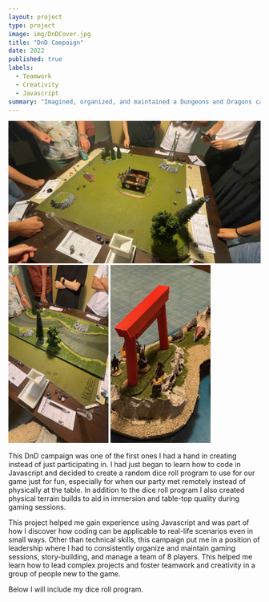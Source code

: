 ```yaml
---
layout: project
type: project
image: img/DnDCover.jpg
title: "DnD Campaign"
date: 2022
published: true
labels:
  - Teamwork
  - Creativity
  - Javascript
summary: "Imagined, organized, and maintained a Dungeons and Dragons campaign for a year with various physical and coded builds to aid our campaign."
---
```


<img width="600px" class="rounded float-start pe-4" src="../img/DnD1.jpeg"> <img width="200px" class="rounded float-start pe-4" src="../img/DnD2.jpeg"> <img width="200px" class="rounded float-start pe-4" src="../img/DnD3.jpeg">

This DnD campaign was one of the first ones I had a hand in creating instead of just participating in. I had just began to learn how to code in Javascript and decided to create a random dice roll program to use for our game just for fun, especially for when our party met remotely instead of physically at the table. In addition to the dice roll program I also created physical terrain builds to aid in immersion and table-top quality during gaming sessions. 

This project helped me gain experience using Javascript and was part of how I discover how coding can be applicable to real-life scenarios even in small ways. Other than technical skills, this campaign put me in a position of leadership where I had to consistently organize and maintain gaming sessions, story-building, and manage a team of 8 players. This helped me learn how to lead complex projects and foster teamwork and creativity in a group of people new to the game. 

Below I will include my dice roll program.

